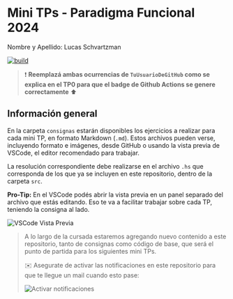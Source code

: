 # Mini TPs - Paradigma Funcional 2024

Nombre y Apellido: Lucas Schvartzman


[![build](https://github.com/pdep-mit/mini-tps-funcional-2024-lucaaasch/actions/workflows/build.yml/badge.svg)](https://github.com/pdep-mit/mini-tps-funcional-2024-lucaaasch/actions/workflows/build.yml)


> :exclamation: **Reemplazá ambas ocurrencias de `TuUsuarioDeGitHub` como se explica en el TP0 para que el badge de Github Actions se genere correctamente** :arrow_up:

## Información general

En la carpeta `consignas` estarán disponibles los ejercicios a realizar para cada mini TP, en formato Markdown (`.md`). Estos archivos pueden verse, incluyendo formato e imágenes, desde GitHub o usando la vista previa de VSCode, el editor recomendado para trabajar.

La resolución correspondiente debe realizarse en el archivo `.hs` que corresponda de los que ya se incluyen en este repositorio, dentro de la carpeta `src`.

**Pro-Tip:** En el VSCode podés abrir la vista previa en un panel separado del archivo que estás editando. Eso te va a facilitar trabajar sobre cada TP, teniendo la consigna al lado.

![VSCode Vista Previa](consignas/imagenes/vscode-preview-md.gif)

> A lo largo de la cursada estaremos agregando nuevo contenido a este repositorio, tanto de consignas como código de base, que será el punto de partida para los siguientes mini TPs.
>
> :envelope: Asegurate de activar las notificaciones en este repositorio para que te llegue un mail cuando esto pase:
>
> ![Activar notificaciones](consignas/imagenes/github-watch.png)
